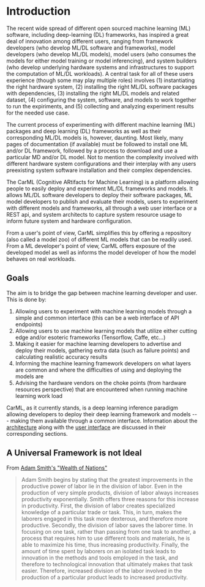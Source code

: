 # Introduction

The recent wide spread of different open sourced machine learning (ML) software, including deep-learning (DL) frameworks, has inspired 
a great deal of innovation among different users, ranging from framework developers (who develop ML/DL software and frameworks), 
model developers (who develop ML/DL models), model users (who consumes the models for either model training or model inferencing), 
and system builders (who develop underlying hardware systems and infrastructures to support the computation of ML/DL workloads). 
A central task for all of these users experience (though some may play multiple roles) involves (1) instantiating the right 
hardware system, (2) installing the right ML/DL software packages with dependencies, (3) installing the right ML/DL models and 
related dataset, (4) configuring the system, software, and models to work together to run the expiriments, and (5) collecting and 
analyzing experiment results for the needed use case.

The current process of experimenting with different machine learning (ML) packages and deep learning (DL) frameworks as well as their corresponding ML/DL models is, however, daunting. 
Most likely, many pages of documentation (if available) must be followed to install one ML and/or DL framework, followed by a process to download and use a particular MD and/or DL model. Not to mention the complexity involved with different hardware system configurations and their interplay with any users preexisting system software installation and their complex dependencies.

The CarML (Cognitive ARtifacts for Machine Learning) is a platform allowing people to easily deploy and experiment ML/DL frameworks and models. It allows ML/DL software developers to deploy their software packages, ML model developers to publish and evaluate their models, 
users to experiment with different models and frameworks, all through a web user interface or a REST api, and system architects to capture system resource usage to inform future system and hardware configuration.

From a user's point of view, CarML simplifies this by offering a repository (also called a model zoo) of different ML models that can be readily used.
From a ML developer's point of view, CarML offers exposure of the developed model as well as informs the model developer of how the model behaves on real workloads.



## Goals

The aim is to bridge the gap between machine learning developer and user. This is done by:

1.  Allowing users to experiment with machine learning models through a simple and common interface (this can be a web interface of API endpoints)
2.  Allowing users to use machine learning models that utilize either cutting edge and/or esoteric frameworks (Tensorflow, Caffe, etc...)
3.  Making it easier for machine learning developers to advertise and deploy their models, gathering extra data (such as failure points) and calculating realistic accuracy results
4.  Informing the machine learning framework developers on what layers are common and where the difficulties of using and deploying the models are
5.  Advising the hardware vendors on the choke points (from hardware resources perspective) that are encountered when running machine learning work load

CarML, as it currently stands, is a deep learning inference paradigm allowing developers to deploy their deep learning framework and models --- making them available through a common interface. 
Information about the [architecture](architecture.md) along with the [user interface](webui.md) are discussed in their corresponding sections.





## A Universal Framework is not Ideal

From [Adam Smith's "Wealth of Nations"](http://www.gradesaver.com/the-wealth-of-nations/study-guide/summary-book-i)

> Adam Smith begins by stating that the greatest improvements in the productive power of labor lie in the division of labor. Even in the production of very simple products, division of labor always increases productivity exponentially. Smith offers three reasons for this increase in productivity. First, the division of labor creates specialized knowledge of a particular trade or task. This, in turn, makes the laborers engaged in this task more dexterous, and therefore more productive. Secondly, the division of labor saves the laborer time. In focusing on one task, rather than passing from one task to another, a process that requires him to use different tools and materials, he is able to maximize his time, thus increasing productivity. Finally, the amount of time spent by laborers on an isolated task leads to innovation in the methods and tools employed in the task, and therefore to technological innovation that ultimately makes that task easier. Therefore, increased division of the labor involved in the production of a particular product leads to increased productivity.
